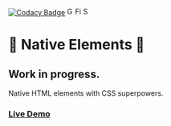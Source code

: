 [![Codacy Badge](https://api.codacy.com/project/badge/Grade/ba66e81e228046dbba40f35f25dcea55)](https://www.codacy.com/app/astorino-design/native-elements?utm_source=github.com&amp;utm_medium=referral&amp;utm_content=equinusocio/native-elements&amp;utm_campaign=Badge_Grade)
<img width="16px" alt="Google Chrome" src="https://goo.gl/U987PH"><img width="16px" alt="Firefox" src="https://goo.gl/vNRYsH"><img width="16px" alt="Safari" src="https://goo.gl/S1vPDZ">

# 🚧 Native Elements 🚧
## Work in progress.
Native HTML elements with CSS superpowers.

### [Live Demo](https://native-elements.stackblitz.io/)


